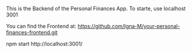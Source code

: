 This is the Backend of the Personal Finances App.
To starte, use localhost 3001

You can find the Frontend at:
https://github.com/Igna-M/your-personal-finances-frontend.git

npm start
http://localhost:3001/
